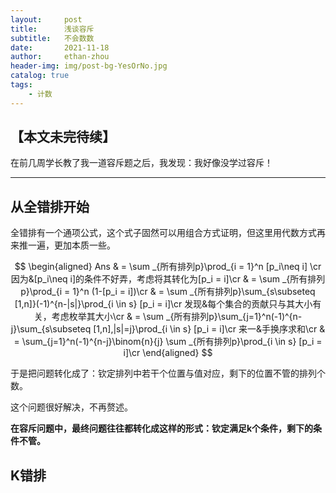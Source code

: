 ```yaml
---
layout:     post
title:      浅谈容斥
subtitle:   不会数数
date:       2021-11-18
author:     ethan-zhou
header-img: img/post-bg-YesOrNo.jpg
catalog: true
tags:
    - 计数
---
```




## 【本文未完待续】

在前几周学长教了我一道容斥题之后，我发现：我好像没学过容斥！

---

## 从全错排开始

全错排有一个通项公式，这个式子固然可以用组合方式证明，但这里用代数方式再来推一遍，更加本质一些。

$$
\begin{aligned}
Ans & = \sum _{所有排列p}\prod_{i  = 1}^n [p_i\neq i] \cr
因为&[p_i\neq i]的条件不好弄，考虑将其转化为[p_i  = i]\cr
& = \sum _{所有排列p}\prod_{i  = 1}^n (1-[p_i  = i])\cr
& = \sum _{所有排列p}\sum_{s\subseteq [1,n]}(-1)^{n-|s|}\prod_{i \in s} [p_i = i]\cr
发现&每个集合的贡献只与其大小有关，考虑枚举其大小\cr
& = \sum _{所有排列p}\sum_{j=1}^n(-1)^{n-j}\sum_{s\subseteq [1,n],|s|=j}\prod_{i \in s} [p_i = i]\cr
来一&手换序求和\cr
& = \sum_{j=1}^n(-1)^{n-j}\binom{n}{j} \sum _{所有排列p}\prod_{i \in s} [p_i = i]\cr
\end{aligned}
$$

于是把问题转化成了：钦定排列中若干个位置与值对应，剩下的位置不管的排列个数。

这个问题很好解决，不再赘述。

**在容斥问题中，最终问题往往都转化成这样的形式：钦定满足k个条件，剩下的条件不管。**

## K错排


